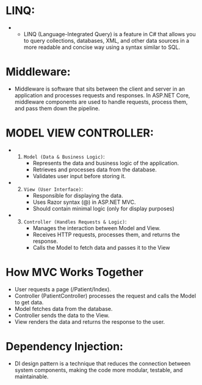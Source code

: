 # LINQ:
- - LINQ (Language-Integrated Query) is a feature in C# that allows you to query collections, databases,
 XML, and other data sources in a more readable and concise way using a syntax similar to SQL.

 # Middleware:
 - Middleware is software that sits between the client and server in an application and processes requests and responses.
  In ASP.NET Core, middleware components are used to handle requests, process them, and pass them down the pipeline.

  # MODEL VIEW CONTROLLER:
  - 1. `Model (Data & Business Logic)`:
        - Represents the data and business logic of the application.
        - Retrieves and processes data from the database.
        - Validates user input before storing it.

 - 2. `View (User Interface)`:
        - Responsible for displaying the data.
        - Uses Razor syntax (@) in ASP.NET MVC.
        - Should contain minimal logic (only for display purposes)

 - 3. `Controller (Handles Requests & Logic)`:
        - Manages the interaction between Model and View.
        - Receives HTTP requests, processes them, and returns the response.
        - Calls the Model to fetch data and passes it to the View

 # How MVC Works Together
   - User requests a page (/Patient/Index).
   - Controller (PatientController) processes the request and calls the Model to get data.
   - Model fetches data from the database.
   - Controller sends the data to the View.
   - View renders the data and returns the response to the user.

 # Dependency Injection:
 -  DI design pattern is a technique that reduces the connection between system components, making the code more modular,
 testable, and maintainable. 